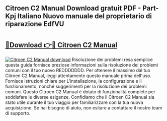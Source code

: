 ## Citroen C2 Manual Download gratuit PDF - Part-Kpj Italiano Nuovo manuale del proprietario di riparazione EdfVU

# <h2><a href="http://dfa9tk.blite.top/?on=Citroen+C2+Manual">🔗Download 👉🔴 Citroen C2 Manual</a></h2>

[![Citroen C2 Manual download](https://i.imgur.com/lujVjoI.png)](http://dfa9tk.blite.top/?on=Citroen+C2+Manual)
Risoluzione dei problemi resa semplice questa guida fornisce preziose informazioni sulla risoluzione dei problemi comuni con il tuo nuovo REDDDDDDD. Per ottenere il massimo dal tuo Citroen C2 Manual, leggi attentamente questo manuale prima dell'uso. Fornisce istruzioni chiare per L'installazione, la configurazione e il funzionamento, nonché suggerimenti per la risoluzione dei problemi comuni. Questo Citroen C2 Manual è dotato di funzionalità complete per soddisfare le diverse esigenze. Confidiamo che il Citroen C2 Manual sia stato utile durante il tuo viaggio per familiarizzare con la tua nuova acquisizione. Se hai bisogno di aiuto, non esitare a contattare il nostro team di supporto.
